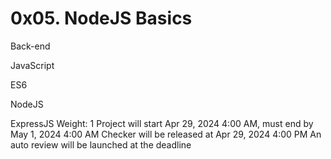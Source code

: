 # 0x05. NodeJS Basics

Back-end

JavaScript

ES6

NodeJS

ExpressJS
 Weight: 1
 Project will start Apr 29, 2024 4:00 AM, must end by May 1, 2024 4:00 AM
 Checker will be released at Apr 29, 2024 4:00 PM
 An auto review will be launched at the deadline
